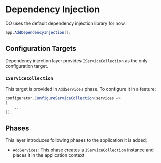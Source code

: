 # Dependency Injection

DO uses the default dependency injection library for now.

```csharp
app.AddDependencyInjection();
```

## Configuration Targets

Dependency injection layer provides `IServiceCollection` as the only
configuration target.

### `IServiceCollection`

This target is provided in `AddServices` phase. To configure it in a feature;

```csharp
configurator.ConfigureServiceCollection(services =>
{
    ...
});
```

## Phases

This layer introduces following phases to the application it is added;

- `AddServices`: This phase creates a `IServiceCollection` instance and places
  it in the application context
